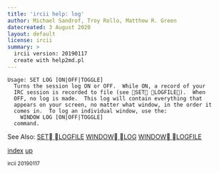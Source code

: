 ```yaml
---
title: 'ircii help: log'
author: Michael Sandrof, Troy Rollo, Matthew R. Green
datecreated: 3 August 2020
layout: default
license: ircii
summary: >
  ircii version: 20190117
  create with help2md.pl
---
```

```
Usage: SET LOG [ON|OFF|TOGGLE]
  Turns the session log ON or OFF.  While ON, a record of your
  IRC session is recorded to file (see SET LOGFILE).  When
  OFF, no log is made.  This log will contain everything that 
  appears on your screen, no matter what window, in the order it
  comes in.  To log an individual window, use the: 
    WINDOW LOG [ON|OFF|TOGGLE]
  command.

```
See Also:
  [SET LOGFILE](../set/logfile.html)
  [WINDOW LOG](../window/log.html)
  [WINDOW LOGFILE](../window/logfile.html)

[index](index.html)
[up](..)

<small> ircii 20190117 </small>
